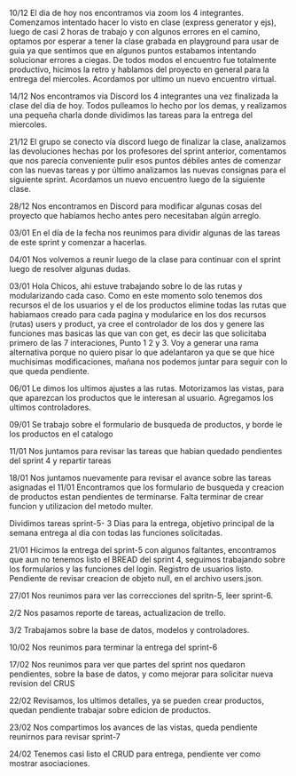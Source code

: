 10/12
El dia de hoy nos encontramos via zoom los 4 integrantes.
Comenzamos intentado hacer lo visto en clase (express generator y ejs), luego de casi 2 horas de trabajo y con algunos errores en el camino, optamos por esperar a tener la clase grabada en playground para usar de guia ya que sentimos que en algunos puntos estabamos intentando solucionar errores a ciegas. 
De todos modos el encuentro fue totalmente productivo, hicimos la retro y hablamos del proyecto en general para la entrega del miercoles. 
Acordamos por ultimo un nuevo encuentro virtual.

14/12
Nos encontramos via Discord los 4 integrantes una vez finalizada la clase del dia de hoy.
Todos pulleamos lo hecho por los demas, y realizamos una pequeña charla donde dividimos las tareas para la entrega del miercoles. 

21/12 
El grupo se conecto vía discord luego de finalizar la clase, analizamos las devoluciones hechas por los profesores del sprint anterior, comentamos que nos parecía conveniente pulir esos puntos débiles antes de comenzar con las nuevas tareas y por último analizamos las nuevas consignas para el siguiente sprint. Acordamos un nuevo encuentro luego de la siguiente clase. 

28/12 
Nos encontramos en Discord para modificar algunas cosas del proyecto que habíamos hecho antes pero necesitaban algún arreglo.

03/01 
En el día de la fecha nos reunimos para dividir algunas de las tareas de este sprint y comenzar a hacerlas. 

04/01
Nos volvemos a reunir luego de la clase para continuar con el sprint luego de resolver algunas dudas.

03/01
Hola Chicos, ahi estuve trabajando sobre lo de las rutas y modularizando cada caso. 
Como en este momento solo tenemos dos recursos el de los usuarios y el de los productos elimine todas las rutas que habiamaos creado para cada pagina y modularice en los dos recursos (rutas) users y product, ya cree el controlador de los dos y genere las funciones mas basicas las que van con get, es decir las que solicitaba primero de las 7 interaciones, Punto 1 2 y 3. 
Voy a generar una rama alternativa porque no quiero pisar lo que adelantaron ya que se que hice muchisimas modificaciones, mañana nos podemos juntar para seguir con lo que queda pendiente. 

06/01
Le dimos los ultimos ajustes a las rutas.
Motorizamos las vistas, para que aparezcan los productos que le interesan al usuario.
Agregamos los ultimos controladores.

09/01
Se trabajo sobre el formulario de busqueda de productos, y borde le los productos en el catalogo

11/01
Nos juntamos para revisar las tareas que habian quedado pendientes del sprint 4 y repartir tareas    

18/01
Nos juntamos nuevamente para revisar el avance sobre las tareas asignadas el 11/01
Encontramos que los formulario de busqueda y creacion de productos estan pendientes de terminarse. 
Falta terminar de crear funcion y utilizacion del metodo multer. 

Dividimos tareas sprint-5- 
3 Dias para la entrega, objetivo principal de la semana entrega al dia con todas las funciones solicitadas. 

21/01
Hicimos la entrega del sprint-5 con algunos faltantes, encontramos que aun no tenemos listo el BREAD del sprint 4, seguimos trabajando sobre los formularios y las funciones del login. Registro de usuarios listo. Pendiente de revisar creacion de objeto null, en el archivo users.json.


27/01
Nos reunimos para ver las correcciones del spritn-5, leer sprint-6.

2/2
Nos pasamos reporte de tareas, actualizacion de trello. 

3/2
Trabajamos sobre la base de datos, modelos y controladores. 

10/02 
Nos reunimos para terminar la entrega del sprint-6

17/02 
Nos reunimos para ver que partes del sprint nos quedaron pendientes, sobre la base de datos, y como mejorar para solicitar nueva revision del CRUS

22/02 
Revisamos, los ultimos detalles, ya se pueden crear productos, quedan pendiente trabajar sobre edicion de productos. 

23/02
Nos compartimos los avances de las vistas, queda pendiente reunirnos para revisar sprint-7

24/02
Tenemos casi listo el CRUD para entrega, pendiente ver como mostrar asociaciones. 

